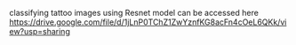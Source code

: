 classifying tattoo images using Resnet
model can be accessed here
https://drive.google.com/file/d/1jLnP0TChZ1ZwYznfKG8acFn4cOeL6QKk/view?usp=sharing
